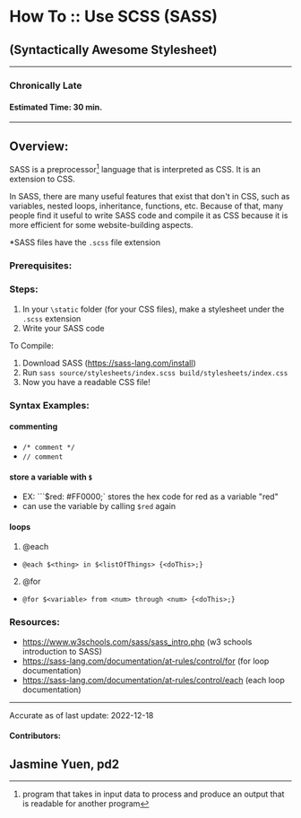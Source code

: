 # How To :: Use SCSS (SASS)
## (**S**yntactically **A**wesome **S**tyle**s**heet)
---
### **Chronically Late**
#### Estimated Time: 30 min.
---
## Overview:
SASS is a preprocessor[^1] language that is interpreted as CSS. It is an extension to CSS.

In SASS, there are many useful features that exist that don't in CSS, such as variables, nested loops, inheritance, functions, etc. Because of that, many people find it useful to write SASS code and compile it as CSS because it is more efficient for some website-building aspects. 

*SASS files have the `.scss` file extension

### Prerequisites:

### Steps:
1. In your `\static` folder (for your CSS files), make a stylesheet under the `.scss` extension
2. Write your SASS code

To Compile:
1. Download SASS (https://sass-lang.com/install)
2. Run `sass source/stylesheets/index.scss build/stylesheets/index.css`
3. Now you have a readable CSS file!

### Syntax Examples:
#### commenting
- `/* comment */`
- `// comment`
#### store a variable with `$` 
- EX: ```$red: #FF0000;` stores the hex code for red as a variable "red"
- can use the variable by calling `$red` again
#### loops
1. @each
- `@each $<thing> in $<listOfThings> {<doThis>;}`
2. @for
- `@for $<variable> from <num> through <num> {<doThis>;}`

### Resources:
- https://www.w3schools.com/sass/sass_intro.php
  (w3 schools introduction to SASS)
- https://sass-lang.com/documentation/at-rules/control/for
  (for loop documentation)
- https://sass-lang.com/documentation/at-rules/control/each
  (each loop documentation)
  
---
Accurate as of last update: 2022-12-18

#### Contributors:
Jasmine Yuen, pd2
---
[^1]: program that takes in input data to process and produce an output that is readable for another program